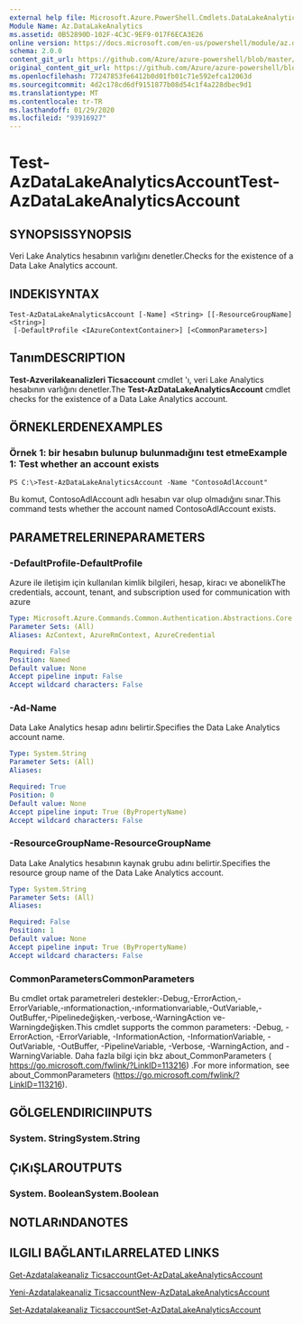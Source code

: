 ```yaml
---
external help file: Microsoft.Azure.PowerShell.Cmdlets.DataLakeAnalytics.dll-Help.xml
Module Name: Az.DataLakeAnalytics
ms.assetid: 0B52890D-102F-4C3C-9EF9-017F6ECA3E26
online version: https://docs.microsoft.com/en-us/powershell/module/az.datalakeanalytics/test-azdatalakeanalyticsaccount
schema: 2.0.0
content_git_url: https://github.com/Azure/azure-powershell/blob/master/src/DataLakeAnalytics/DataLakeAnalytics/help/Test-AzDataLakeAnalyticsAccount.md
original_content_git_url: https://github.com/Azure/azure-powershell/blob/master/src/DataLakeAnalytics/DataLakeAnalytics/help/Test-AzDataLakeAnalyticsAccount.md
ms.openlocfilehash: 77247853fe6412b0d01fb01c71e592efca12063d
ms.sourcegitcommit: 4d2c178cd6df9151877b08d54c1f4a228dbec9d1
ms.translationtype: MT
ms.contentlocale: tr-TR
ms.lasthandoff: 01/29/2020
ms.locfileid: "93916927"
---
```

# <span data-ttu-id="d4342-101">Test-AzDataLakeAnalyticsAccount</span><span class="sxs-lookup"><span data-stu-id="d4342-101">Test-AzDataLakeAnalyticsAccount</span></span>

## <span data-ttu-id="d4342-102">SYNOPSIS</span><span class="sxs-lookup"><span data-stu-id="d4342-102">SYNOPSIS</span></span>
<span data-ttu-id="d4342-103">Veri Lake Analytics hesabının varlığını denetler.</span><span class="sxs-lookup"><span data-stu-id="d4342-103">Checks for the existence of a Data Lake Analytics account.</span></span>

## <span data-ttu-id="d4342-104">INDEKI</span><span class="sxs-lookup"><span data-stu-id="d4342-104">SYNTAX</span></span>

```
Test-AzDataLakeAnalyticsAccount [-Name] <String> [[-ResourceGroupName] <String>]
 [-DefaultProfile <IAzureContextContainer>] [<CommonParameters>]
```

## <span data-ttu-id="d4342-105">Tanım</span><span class="sxs-lookup"><span data-stu-id="d4342-105">DESCRIPTION</span></span>
<span data-ttu-id="d4342-106">**Test-Azverilakeanalizleri Ticsaccount** cmdlet 'ı, veri Lake Analytics hesabının varlığını denetler.</span><span class="sxs-lookup"><span data-stu-id="d4342-106">The **Test-AzDataLakeAnalyticsAccount** cmdlet checks for the existence of a Data Lake Analytics account.</span></span>

## <span data-ttu-id="d4342-107">ÖRNEKLERDEN</span><span class="sxs-lookup"><span data-stu-id="d4342-107">EXAMPLES</span></span>

### <span data-ttu-id="d4342-108">Örnek 1: bir hesabın bulunup bulunmadığını test etme</span><span class="sxs-lookup"><span data-stu-id="d4342-108">Example 1: Test whether an account exists</span></span>
```
PS C:\>Test-AzDataLakeAnalyticsAccount -Name "ContosoAdlAccount"
```

<span data-ttu-id="d4342-109">Bu komut, ContosoAdlAccount adlı hesabın var olup olmadığını sınar.</span><span class="sxs-lookup"><span data-stu-id="d4342-109">This command tests whether the account named ContosoAdlAccount exists.</span></span>

## <span data-ttu-id="d4342-110">PARAMETRELERINE</span><span class="sxs-lookup"><span data-stu-id="d4342-110">PARAMETERS</span></span>

### <span data-ttu-id="d4342-111">-DefaultProfile</span><span class="sxs-lookup"><span data-stu-id="d4342-111">-DefaultProfile</span></span>
<span data-ttu-id="d4342-112">Azure ile iletişim için kullanılan kimlik bilgileri, hesap, kiracı ve abonelik</span><span class="sxs-lookup"><span data-stu-id="d4342-112">The credentials, account, tenant, and subscription used for communication with azure</span></span>

```yaml
Type: Microsoft.Azure.Commands.Common.Authentication.Abstractions.Core.IAzureContextContainer
Parameter Sets: (All)
Aliases: AzContext, AzureRmContext, AzureCredential

Required: False
Position: Named
Default value: None
Accept pipeline input: False
Accept wildcard characters: False
```

### <span data-ttu-id="d4342-113">-Ad</span><span class="sxs-lookup"><span data-stu-id="d4342-113">-Name</span></span>
<span data-ttu-id="d4342-114">Data Lake Analytics hesap adını belirtir.</span><span class="sxs-lookup"><span data-stu-id="d4342-114">Specifies the Data Lake Analytics account name.</span></span>

```yaml
Type: System.String
Parameter Sets: (All)
Aliases:

Required: True
Position: 0
Default value: None
Accept pipeline input: True (ByPropertyName)
Accept wildcard characters: False
```

### <span data-ttu-id="d4342-115">-ResourceGroupName</span><span class="sxs-lookup"><span data-stu-id="d4342-115">-ResourceGroupName</span></span>
<span data-ttu-id="d4342-116">Data Lake Analytics hesabının kaynak grubu adını belirtir.</span><span class="sxs-lookup"><span data-stu-id="d4342-116">Specifies the resource group name of the Data Lake Analytics account.</span></span>

```yaml
Type: System.String
Parameter Sets: (All)
Aliases:

Required: False
Position: 1
Default value: None
Accept pipeline input: True (ByPropertyName)
Accept wildcard characters: False
```

### <span data-ttu-id="d4342-117">CommonParameters</span><span class="sxs-lookup"><span data-stu-id="d4342-117">CommonParameters</span></span>
<span data-ttu-id="d4342-118">Bu cmdlet ortak parametreleri destekler:-Debug,-ErrorAction,-ErrorVariable,-ınformationaction,-ınformationvariable,-OutVariable,-OutBuffer,-Pipelinedeğişken,-verbose,-WarningAction ve-Warningdeğişken.</span><span class="sxs-lookup"><span data-stu-id="d4342-118">This cmdlet supports the common parameters: -Debug, -ErrorAction, -ErrorVariable, -InformationAction, -InformationVariable, -OutVariable, -OutBuffer, -PipelineVariable, -Verbose, -WarningAction, and -WarningVariable.</span></span> <span data-ttu-id="d4342-119">Daha fazla bilgi için bkz about_CommonParameters ( https://go.microsoft.com/fwlink/?LinkID=113216) .</span><span class="sxs-lookup"><span data-stu-id="d4342-119">For more information, see about_CommonParameters (https://go.microsoft.com/fwlink/?LinkID=113216).</span></span>

## <span data-ttu-id="d4342-120">GÖLGELENDIRICI</span><span class="sxs-lookup"><span data-stu-id="d4342-120">INPUTS</span></span>

### <span data-ttu-id="d4342-121">System. String</span><span class="sxs-lookup"><span data-stu-id="d4342-121">System.String</span></span>

## <span data-ttu-id="d4342-122">ÇıKıŞLAR</span><span class="sxs-lookup"><span data-stu-id="d4342-122">OUTPUTS</span></span>

### <span data-ttu-id="d4342-123">System. Boolean</span><span class="sxs-lookup"><span data-stu-id="d4342-123">System.Boolean</span></span>

## <span data-ttu-id="d4342-124">NOTLARıNDA</span><span class="sxs-lookup"><span data-stu-id="d4342-124">NOTES</span></span>

## <span data-ttu-id="d4342-125">ILGILI BAĞLANTıLAR</span><span class="sxs-lookup"><span data-stu-id="d4342-125">RELATED LINKS</span></span>

[<span data-ttu-id="d4342-126">Get-Azdatalakeanaliz Ticsaccount</span><span class="sxs-lookup"><span data-stu-id="d4342-126">Get-AzDataLakeAnalyticsAccount</span></span>](./Get-AzDataLakeAnalyticsAccount.md)

[<span data-ttu-id="d4342-127">Yeni-Azdatalakeanaliz Ticsaccount</span><span class="sxs-lookup"><span data-stu-id="d4342-127">New-AzDataLakeAnalyticsAccount</span></span>](./New-AzDataLakeAnalyticsAccount.md)

[<span data-ttu-id="d4342-128">Set-Azdatalakeanaliz Ticsaccount</span><span class="sxs-lookup"><span data-stu-id="d4342-128">Set-AzDataLakeAnalyticsAccount</span></span>](./Set-AzDataLakeAnalyticsAccount.md)


